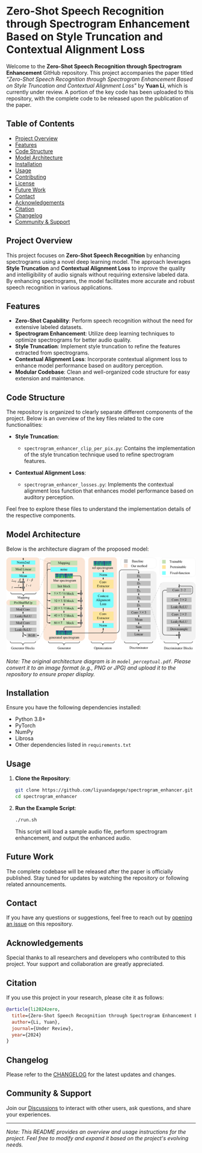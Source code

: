 # Zero-Shot Speech Recognition through Spectrogram Enhancement Based on Style Truncation and Contextual Alignment Loss

Welcome to the **Zero-Shot Speech Recognition through Spectrogram Enhancement** GitHub repository. This project accompanies the paper titled *"Zero-Shot Speech Recognition through Spectrogram Enhancement Based on Style Truncation and Contextual Alignment Loss"* by **Yuan Li**, which is currently under review. A portion of the key code has been uploaded to this repository, with the complete code to be released upon the publication of the paper.

## Table of Contents

- [Project Overview](#project-overview)
- [Features](#features)
- [Code Structure](#code-structure)
- [Model Architecture](#model-architecture)
- [Installation](#installation)
- [Usage](#usage)
- [Contributing](#contributing)
- [License](#license)
- [Future Work](#future-work)
- [Contact](#contact)
- [Acknowledgements](#acknowledgements)
- [Citation](#citation)
- [Changelog](#changelog)
- [Community & Support](#community--support)

## Project Overview

This project focuses on **Zero-Shot Speech Recognition** by enhancing spectrograms using a novel deep learning model. The approach leverages **Style Truncation** and **Contextual Alignment Loss** to improve the quality and intelligibility of audio signals without requiring extensive labeled data. By enhancing spectrograms, the model facilitates more accurate and robust speech recognition in various applications.

## Features

- **Zero-Shot Capability**: Perform speech recognition without the need for extensive labeled datasets.
- **Spectrogram Enhancement**: Utilize deep learning techniques to optimize spectrograms for better audio quality.
- **Style Truncation**: Implement style truncation to refine the features extracted from spectrograms.
- **Contextual Alignment Loss**: Incorporate contextual alignment loss to enhance model performance based on auditory perception.
- **Modular Codebase**: Clean and well-organized code structure for easy extension and maintenance.

## Code Structure

The repository is organized to clearly separate different components of the project. Below is an overview of the key files related to the core functionalities:

- **Style Truncation**:
  - `spectrogram_enhancer_clip_per_pix.py`: Contains the implementation of the style truncation technique used to refine spectrogram features.

- **Contextual Alignment Loss**:
  - `spectrogram_enhancer_losses.py`: Implements the contextual alignment loss function that enhances model performance based on auditory perception.


Feel free to explore these files to understand the implementation details of the respective components.

## Model Architecture

Below is the architecture diagram of the proposed model:

![Model Architecture](https://github.com/liyuandagege/spectrogram_enhancer/blob/main/model_perceptual.png)

*Note: The original architecture diagram is in `model_perceptual.pdf`. Please convert it to an image format (e.g., PNG or JPG) and upload it to the repository to ensure proper display.*

## Installation

Ensure you have the following dependencies installed:

- Python 3.8+
- PyTorch
- NumPy
- Librosa
- Other dependencies listed in `requirements.txt`

## Usage

1. **Clone the Repository**:

    ```bash
    git clone https://github.com/liyuandagege/spectrogram_enhancer.git
    cd spectrogram_enhancer
    ```

2. **Run the Example Script**:

    ```bash
    ./run.sh
    ```

    This script will load a sample audio file, perform spectrogram enhancement, and output the enhanced audio.


## Future Work

The complete codebase will be released after the paper is officially published. Stay tuned for updates by watching the repository or following related announcements.

## Contact

If you have any questions or suggestions, feel free to reach out by [opening an issue](https://github.com/liyuandagege/spectrogram_enhancer/issues) on this repository.

## Acknowledgements

Special thanks to all researchers and developers who contributed to this project. Your support and collaboration are greatly appreciated.

## Citation

If you use this project in your research, please cite it as follows:

```bibtex
@article{li2024zero,
  title={Zero-Shot Speech Recognition through Spectrogram Enhancement Based on Style Truncation and Contextual Alignment Loss},
  author={Li, Yuan},
  journal={Under Review},
  year={2024}
}
```

## Changelog

Please refer to the [CHANGELOG](CHANGELOG.md) for the latest updates and changes.

## Community & Support

Join our [Discussions](https://github.com/liyuandagege/spectrogram_enhancer/discussions) to interact with other users, ask questions, and share your experiences.

---

*Note: This README provides an overview and usage instructions for the project. Feel free to modify and expand it based on the project's evolving needs.*
